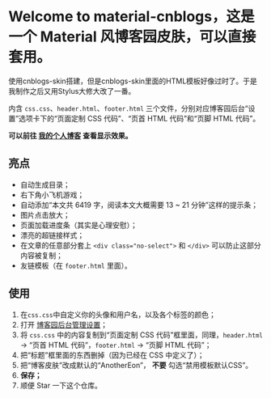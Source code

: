 # Welcome to material-cnblogs，这是一个 Material 风博客园皮肤，可以直接套用。

使用cnblogs-skin搭建，但是cnblogs-skin里面的HTML模板好像过时了。于是我制作之后又用Stylus大修大改了一番。

内含 `css.css`、`header.html`、`footer.html` 三个文件，分别对应博客园后台“设置”选项卡下的“页面定制 CSS 代码”、“页首 HTML 代码”和“页脚 HTML 代码”。

**可以前往 [我的个人博客](https://www.cnblogs.com/henrylin/) 查看显示效果。**

## 亮点

- 自动生成目录；
- 右下角小飞机游戏；
- 自动添加“本文共 6419 字，阅读本文大概需要 13 ~ 21 分钟”这样的提示条；
- 图片点击放大；
- 页面加载进度条（其实是心理安慰）；
- 漂亮的超链接样式；
- 在文章的任意部分套上 `<div class="no-select">` 和 `</div>` 可以防止这部分内容被复制；
- 友链模板（在 `footer.html` 里面）。

## 使用

1. 在`css.css`中自定义你的头像和用户名，以及各个标签的颜色；
2. 打开 [博客园后台管理设置](https://i.cnblogs.com/settings)；
3. 将 `css.css` 中的内容复制到“页面定制 CSS 代码”框里面，同理，`header.html` → “页首 HTML 代码”，`footer.html` → “页脚 HTML 代码”；
4. 把“标题”框里面的东西删掉（因为已经在 CSS 中定义了）；
5. 把“博客皮肤”改成默认的“AnotherEon”， **不要** 勾选“禁用模板默认CSS”。
6. **保存；**
7. 顺便 Star 一下这个仓库。
